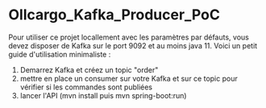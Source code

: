 # Ollcargo_Kafka_Producer_PoC
Pour utiliser ce projet locallement avec les paramètres par défauts, vous devez disposer de Kafka sur le port 9092 et au moins java 11. Voici un petit guide d'utilisation minimaliste :

1. Demarrez Kafka et créez un topic "order"
2. mettre en place un consumer sur votre Kafka et sur ce topic pour vérifier si les commandes sont publiées
3. lancer l'API (mvn install puis mvn spring-boot:run)